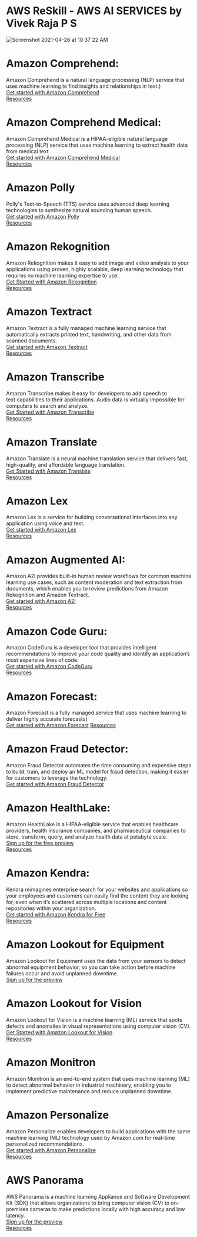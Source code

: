 # AWS ReSkill - AWS AI SERVICES by Vivek Raja P S
![Screenshot 2021-04-26 at 10 37 22 AM](https://user-images.githubusercontent.com/25385071/116031489-6b850500-a67b-11eb-91c7-bbe267029f61.png)

# Amazon Comprehend:
Amazon Comprehend is a natural language processing (NLP) service that uses machine learning to find insights and relationships in text.)<br />
[Get started with Amazon Comprehend](https://console.aws.amazon.com/comprehend/v2/home)<br />
[Resources](https://aws.amazon.com/comprehend/resources/)

# Amazon Comprehend Medical:
Amazon Comprehend Medical is a HIPAA-eligible natural language processing (NLP) service that uses machine learning to extract health data from medical text<br />
[Get started with Amazon Comprehend Medical](https://console.aws.amazon.com/comprehend/home)<br />
[Resources](https://aws.amazon.com/comprehend/resources/)

# Amazon Polly
Polly's Text-to-Speech (TTS) service uses advanced deep learning technologies to synthesize natural sounding human speech.<br />
[Get started with Amazon Polly](https://console.aws.amazon.com/polly/home)<br />
[Resources](https://aws.amazon.com/polly/resources/?nc=sn&loc=6)

# Amazon Rekognition
Amazon Rekognition makes it easy to add image and video analysis to your applications using proven, highly scalable, deep learning technology that requires no machine learning expertise to use.<br />
[Get Started with Amazon Rekognition](https://console.aws.amazon.com/rekognition/home)<br />
[Resources](https://aws.amazon.com/rekognition/resources/?nc=sn&loc=6)

# Amazon Textract
Amazon Textract is a fully managed machine learning service that automatically extracts printed text, handwriting, and other data from scanned documents.<br />
[Get started with Amazon Textract](https://console.aws.amazon.com/textract/home)<br />
[Resources](https://aws.amazon.com/textract/resources/)

# Amazon Transcribe 
Amazon Transcribe makes it easy for developers to add speech to text capabilities to their applications. Audio data is virtually impossible for computers to search and analyze.<br />
[Get Started with Amazon Transcribe](https://console.aws.amazon.com/transcribe/)<br />
[Resources](https://aws.amazon.com/transcribe/resources/?nc=sn&loc=4)

# Amazon Translate 
Amazon Translate is a neural machine translation service that delivers fast, high-quality, and affordable language translation.<br />
[Get Started with Amazon Translate](https://console.aws.amazon.com/translate/)<br />
[Resources](https://aws.amazon.com/translate/resources/)

# Amazon Lex
Amazon Lex is a service for building conversational interfaces into any application using voice and text.<br />
[Get started with Amazon Lex](https://console.aws.amazon.com/lex/home)<br />
[Resources](https://aws.amazon.com/lex/resources/?nc=sn&loc=5)

# Amazon Augmented AI:
Amazon A2I provides built-in human review workflows for common machine learning use cases, such as content moderation and text extraction from documents, which enables you to review predictions from Amazon Rekognition and Amazon Textract.<br />
[Get started with Amazon A2I](https://console.aws.amazon.com/a2i)<br />
[Resources](https://aws.amazon.com/augmented-ai/resources/)

# Amazon Code Guru:
Amazon CodeGuru is a developer tool that provides intelligent recommendations to improve your code quality and identify an application’s most expensive lines of code.<br />
[Get started with Amazon CodeGuru](https://signin.aws.amazon.com/signin?redirect_uri=https%3A%2F%2Fconsole.aws.amazon.com%2Fconsole%2Fhome%3Fstate%3DhashArgs%2523%26isauthcode%3Dtrue&client_id=arn%3Aaws%3Aiam%3A%3A015428540659%3Auser%2Fhomepage&forceMobileApp=0&code_challenge=4EK_R7-MGaK8-_UiXhHH73lEh-1TklSWpdzYghukon8&code_challenge_method=SHA-256)<br />
[Resources](https://aws.amazon.com/codeguru/resources/)

# Amazon Forecast:
Amazon Forecast is a fully managed service that uses machine learning to deliver highly accurate forecasts)<br />
[Get started with Amazon Forecast](https://console.aws.amazon.com/forecast/home)
[Resources](https://aws.amazon.com/forecast/resources/)

# Amazon Fraud Detector:
Amazon Fraud Detector automates the time consuming and expensive steps to build, train, and deploy an ML model for fraud detection, making it easier for customers to leverage the technology.<br />
[Get started with Amazon Fraud Detector](https://console.aws.amazon.com/frauddetector/home)<br />

# Amazon HealthLake:
Amazon HealthLake is a HIPAA-eligible service that enables healthcare providers, health insurance companies, and pharmaceutical companies to store, transform, query, and analyze health data at petabyte scale.<br />
[Sign up for the free preview](https://pages.awscloud.com/AmazonHealthLakePreview.html)<br />
[Resources](https://aws.amazon.com/healthlake/resources/)

# Amazon Kendra:
Kendra reimagines enterprise search for your websites and applications so your employees and customers can easily find the content they are looking for, even when it’s scattered across multiple locations and content repositories within your organization.<br />
[Get started with Amazon Kendra for Free](https://console.aws.amazon.com/kendra/home)<br />
[Resources](https://aws.amazon.com/kendra/resources/)

# Amazon Lookout for Equipment 
Amazon Lookout for Equipment uses the data from your sensors to detect abnormal equipment behavior, so you can take action before machine failures occur and avoid unplanned downtime.<br />
[Sign up for the preview](https://pages.awscloud.com/Amazon-Lookout-for-Equipment-Preview.html) <br />

# Amazon Lookout for Vision 
Amazon Lookout for Vision is a machine learning (ML) service that spots defects and anomalies in visual representations using computer vision (CV).<br />
[Get Started with Amazon Lookout for Vision](https://console.aws.amazon.com/lookoutvision) <br />
[Resources](https://aws.amazon.com/lookout-for-vision/resources/)

# Amazon Monitron
Amazon Monitron is an end-to-end system that uses machine learning (ML) to detect abnormal behavior in industrial machinery, enabling you to implement predictive maintenance and reduce unplanned downtime.

# Amazon Personalize
Amazon Personalize enables developers to build applications with the same machine learning (ML) technology used by Amazon.com for real-time personalized recommendations. <br />
[Get started with Amazon Personalize](https://console.aws.amazon.com/personalize/home) <br />
[Resources](https://aws.amazon.com/personalize/resources/)

# AWS Panorama 
AWS Panorama is a machine learning Appliance and Software Development Kit (SDK) that allows organizations to bring computer vision (CV) to on-premises cameras to make predictions locally with high accuracy and low latency. <br />
[Sign up for the preview](https://pages.awscloud.com/AWSPanoramaPreview.html) <br />
[Resources](https://aws.amazon.com/panorama/resources/)

